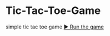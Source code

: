 # Tic-Tac-Toe-Game
simple tic tac toe game 
[▶️ Run the game](https://github.com/mayurpatil0708/Tic-Tac-Toe-Game.git)
